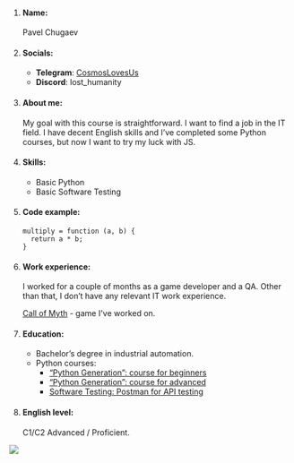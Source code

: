 1. #### Name:
   Pavel Chugaev

2. #### Socials:
   * **Telegram**: [CosmosLovesUs](https://t.me/CosmosLovesUs)
   * **Discord**: lost_humanity
3. #### About me:
   My goal with this course is straightforward. I want to find a job in the IT field. I have decent English skills and I’ve completed some Python courses, but now I want to try my luck with JS.

4. #### Skills:
   * Basic Python
   * Basic Software Testing

5. #### Code example:
   ```
   multiply = function (a, b) {
     return a * b;
   }
   ```
6. #### Work experience:
   I worked for a couple of months as a game developer and a QA. Other than that, I don’t have any relevant IT work experience.
   
   [Call of Myth](https://store.steampowered.com/app/1409270/Call_of_Myth/) - game I've worked on.

7. #### Education:
   * Bachelor’s degree in industrial automation.
   * Python courses:
     + [“Python Generation”: course for beginners](https://stepik.org/cert/1518110?lang=en)
     + [“Python Generation”: course for advanced](https://stepik.org/cert/1869038?lang=en)
     + [Software Testing: Postman for API testing](https://stepik.org/cert/2088926?lang=en)
8. #### English level:
   C1/C2 Advanced / Proficient.

![](https://i.ibb.co/ZhGWzTt/zj-F-Abe-RZEo.jpg)
